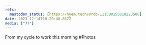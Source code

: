 ```yaml
---
refs:
  mastodon_status: [https://hyem.tech/@rob/111580155010223580]
date: 2023-12-14T18:20:48.867Z
media: ["77"]
---
```


From my cycle to work this morning  #Photos
